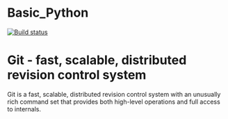 # Basic_Python

[![Build status](https://github.com/git/git/workflows/CI/badge.svg)](https://github.com/git/git/actions?query=branch%3Amaster+event%3Apush)

Git - fast, scalable, distributed revision control system
=========================================================

Git is a fast, scalable, distributed revision control system with an
unusually rich command set that provides both high-level operations
and full access to internals.
